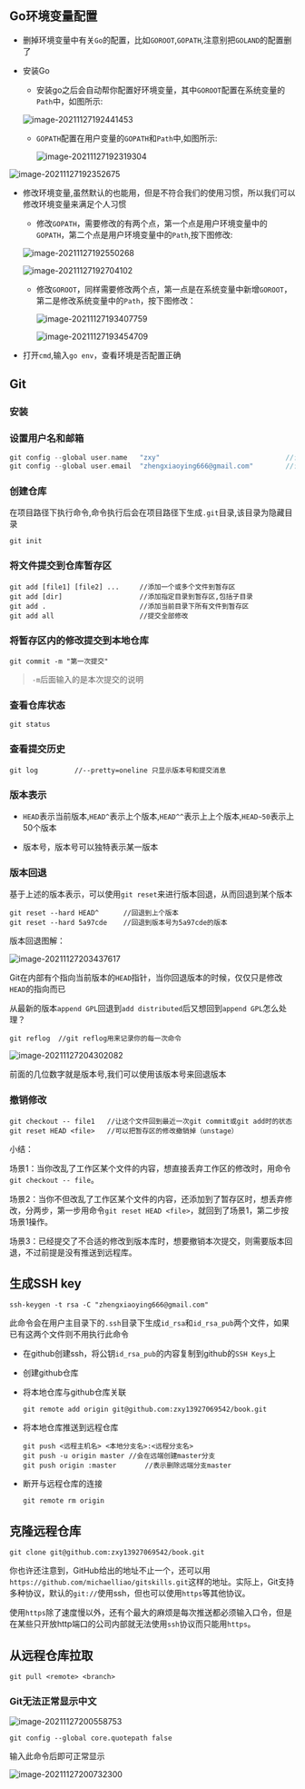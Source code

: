## Go环境变量配置

- 删掉环境变量中有关`Go`的配置，比如`GOROOT`,`GOPATH`,注意别把`GOLAND`的配置删了

- 安装Go

  - 安装go之后会自动帮你配置好环境变量，其中`GOROOT`配置在系统变量的`Path`中，如图所示:

  ![image-20211127192441453](Go环境变量配置.assets/image-20211127192441453.png)

  - `GOPATH`配置在用户变量的`GOPATH`和`Path`中,如图所示:

    ![image-20211127192319304](Go环境变量配置.assets/image-20211127192319304.png)

![image-20211127192352675](Go环境变量配置.assets/image-20211127192352675.png)

- 修改环境变量,虽然默认的也能用，但是不符合我们的使用习惯，所以我们可以修改环境变量来满足个人习惯

  - 修改`GOPATH`，需要修改的有两个点，第一个点是用户环境变量中的`GOPATH`，第二个点是用户环境变量中的`Path`,按下图修改:

  ![image-20211127192550268](Go环境变量配置.assets/image-20211127192550268.png)

  ![image-20211127192704102](file://D:/workspace/go/src/go-test/Go%E7%8E%AF%E5%A2%83%E5%8F%98%E9%87%8F%E9%85%8D%E7%BD%AE.assets/image-20211127192704102.png?lastModify=1638012418)

  - 修改`GOROOT`，同样需要修改两个点，第一点是在系统变量中新增`GOROOT`，第二是修改系统变量中的`Path`，按下图修改：

    ![image-20211127193407759](Go环境变量配置.assets/image-20211127193407759.png)

    ![image-20211127193454709](Go环境变量配置.assets/image-20211127193454709.png)

- 打开`cmd`,输入`go env`，查看环境是否配置正确





## Git



### 安装

### 设置用户名和邮箱

```go
git config --global user.name	"zxy"								//设置用户名
git config --global user.email	"zhengxiaoying666@gmail.com"		//设置邮箱
```



### 创建仓库

在项目路径下执行命令,命令执行后会在项目路径下生成`.git`目录,该目录为隐藏目录

```
git init
```



### 将文件提交到仓库暂存区

```
git add [file1] [file2] ...		//添加一个或多个文件到暂存区
git add [dir]					//添加指定目录到暂存区,包括子目录
git add .						//添加当前目录下所有文件到暂存区
git add all						//提交全部修改
```



### 将暂存区内的修改提交到本地仓库

```
git commit -m "第一次提交"		
```

> `-m`后面输入的是本次提交的说明





### 查看仓库状态

```
git status
```



### 查看提交历史

```
git log 		//--pretty=oneline 只显示版本号和提交消息
```



### 版本表示

- `HEAD`表示当前版本,`HEAD^`表示上个版本,`HEAD^^`表示上上个版本,`HEAD~50`表示上50个版本

- 版本号，版本号可以独特表示某一版本

### 版本回退

基于上述的版本表示，可以使用`git reset`来进行版本回退，从而回退到某个版本

```
git reset --hard HEAD^		//回退到上个版本
git reset --hard 5a97cde	//回退到版本号为5a97cde的版本
```

版本回退图解：

![image-20211127203437617](Go环境变量配置.assets/image-20211127203437617.png)

Git在内部有个指向当前版本的`HEAD`指针，当你回退版本的时候，仅仅只是修改`HEAD`的指向而已

从最新的版本`append GPL`回退到`add distributed`后又想回到`append GPL`怎么处理？

```
git reflog	//git reflog用来记录你的每一次命令
```

![image-20211127204302082](Go环境变量配置.assets/image-20211127204302082.png)

前面的几位数字就是版本号,我们可以使用该版本号来回退版本



### 撤销修改

```
git checkout -- file1	//让这个文件回到最近一次git commit或git add时的状态
git reset HEAD <file>	//可以把暂存区的修改撤销掉（unstage）
```

小结：

场景1：当你改乱了工作区某个文件的内容，想直接丢弃工作区的修改时，用命令`git checkout -- file`。

场景2：当你不但改乱了工作区某个文件的内容，还添加到了暂存区时，想丢弃修改，分两步，第一步用命令`git reset HEAD <file>`，就回到了场景1，第二步按场景1操作。

场景3：已经提交了不合适的修改到版本库时，想要撤销本次提交，则需要版本回退，不过前提是没有推送到远程库。



## 生成SSH key

```
ssh-keygen -t rsa -C "zhengxiaoying666@gmail.com"
```

此命令会在用户主目录下的`.ssh`目录下生成`id_rsa`和`id_rsa_pub`两个文件，如果已有这两个文件则不用执行此命令

- 在github创建ssh，将公钥`id_rsa_pub`的内容复制到github的`SSH Keys`上

- 创建github仓库

- 将本地仓库与github仓库关联

  ```
  git remote add origin git@github.com:zxy13927069542/book.git
  ```

- 将本地仓库推送到远程仓库

  ```
  git push <远程主机名> <本地分支名>:<远程分支名>
  git push -u origin master	//会在远端创建master分支
  git push origin :master		//表示删除远端分支master
  ```

- 断开与远程仓库的连接

  ```
  git remote rm origin
  ```





## 克隆远程仓库

```
git clone git@github.com:zxy13927069542/book.git
```

你也许还注意到，GitHub给出的地址不止一个，还可以用`https://github.com/michaelliao/gitskills.git`这样的地址。实际上，Git支持多种协议，默认的`git://`使用ssh，但也可以使用`https`等其他协议。

使用`https`除了速度慢以外，还有个最大的麻烦是每次推送都必须输入口令，但是在某些只开放http端口的公司内部就无法使用`ssh`协议而只能用`https`。



## 从远程仓库拉取

```
git pull <remote> <branch>
```



### Git无法正常显示中文

![image-20211127200558753](Go环境变量配置.assets/image-20211127200558753.png)

```
git config --global core.quotepath false
```

输入此命令后即可正常显示

![image-20211127200732300](Go环境变量配置.assets/image-20211127200732300.png)



